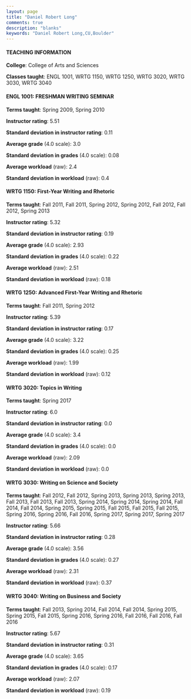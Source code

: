 ```yaml
---
layout: page
title: "Daniel Robert Long" 
comments: true
description: "blanks"
keywords: "Daniel Robert Long,CU,Boulder"
---
```

<head>
<script src="https://ajax.googleapis.com/ajax/libs/jquery/2.1.3/jquery.min.js"></script>
<script src="https://dl.dropboxusercontent.com/s/pc42nxpaw1ea4o9/highcharts.js?dl=0"></script>
<!-- <script src="../assets/js/highcharts.js"></script> -->
<style type="text/css">@font-face {
	font-family: "Bebas Neue";
	src: url(https://www.filehosting.org/file/details/544349/BebasNeue Regular.otf) format("opentype");
	}
	h1.Bebas { 
		font-family: "Bebas Neue", Verdana, Tahoma;
	}
</style>
</head>
	   
#### TEACHING INFORMATION

**College**: College of Arts and Sciences

**Classes taught**: ENGL 1001, WRTG 1150, WRTG 1250, WRTG 3020, WRTG 3030, WRTG 3040

#### ENGL 1001: FRESHMAN WRITING SEMINAR

**Terms taught**: Spring 2009, Spring 2010

**Instructor rating**: 5.51

**Standard deviation in instructor rating**: 0.11

**Average grade** (4.0 scale): 3.0

**Standard deviation in grades** (4.0 scale): 0.08

**Average workload** (raw): 2.4

**Standard deviation in workload** (raw): 0.4

#### WRTG 1150: First-Year Writing and Rhetoric

**Terms taught**: Fall 2011, Fall 2011, Spring 2012, Spring 2012, Fall 2012, Fall 2012, Spring 2013

**Instructor rating**: 5.32

**Standard deviation in instructor rating**: 0.19

**Average grade** (4.0 scale): 2.93

**Standard deviation in grades** (4.0 scale): 0.22

**Average workload** (raw): 2.51

**Standard deviation in workload** (raw): 0.18

#### WRTG 1250: Advanced First-Year Writing and Rhetoric

**Terms taught**: Fall 2011, Spring 2012

**Instructor rating**: 5.39

**Standard deviation in instructor rating**: 0.17

**Average grade** (4.0 scale): 3.22

**Standard deviation in grades** (4.0 scale): 0.25

**Average workload** (raw): 1.99

**Standard deviation in workload** (raw): 0.12

#### WRTG 3020: Topics in Writing

**Terms taught**: Spring 2017

**Instructor rating**: 6.0

**Standard deviation in instructor rating**: 0.0

**Average grade** (4.0 scale): 3.4

**Standard deviation in grades** (4.0 scale): 0.0

**Average workload** (raw): 2.09

**Standard deviation in workload** (raw): 0.0

#### WRTG 3030: Writing on Science and Society

**Terms taught**: Fall 2012, Fall 2012, Spring 2013, Spring 2013, Spring 2013, Fall 2013, Fall 2013, Fall 2013, Spring 2014, Spring 2014, Spring 2014, Fall 2014, Fall 2014, Spring 2015, Spring 2015, Fall 2015, Fall 2015, Fall 2015, Spring 2016, Spring 2016, Fall 2016, Spring 2017, Spring 2017, Spring 2017

**Instructor rating**: 5.66

**Standard deviation in instructor rating**: 0.28

**Average grade** (4.0 scale): 3.56

**Standard deviation in grades** (4.0 scale): 0.27

**Average workload** (raw): 2.31

**Standard deviation in workload** (raw): 0.37

#### WRTG 3040: Writing on Business and Society

**Terms taught**: Fall 2013, Spring 2014, Fall 2014, Fall 2014, Spring 2015, Spring 2015, Fall 2015, Spring 2016, Spring 2016, Fall 2016, Fall 2016, Fall 2016

**Instructor rating**: 5.67

**Standard deviation in instructor rating**: 0.31

**Average grade** (4.0 scale): 3.65

**Standard deviation in grades** (4.0 scale): 0.17

**Average workload** (raw): 2.07

**Standard deviation in workload** (raw): 0.19

